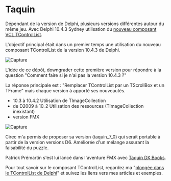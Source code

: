 # Taquin

Dépendant de la version de Delphi, plusieurs versions différentes autour du même jeu. Avec Delphi 10.4.3 Sydney utilisation du [nouveau composant VCL TControlList](https://docwiki.embarcadero.com/RADStudio/en/Using_VCL_TControlList_Control).

L'objectif principal était dans un premier temps une utilisation du nouveau composant TControlList de la version 10.4.3 de Delphi.

![Capture](https://user-images.githubusercontent.com/51124639/118252690-54cb1480-b4a9-11eb-9704-0243e2358521.PNG)

L'idée de ce dépôt, downgrader cette première version pour répondre à la question "Comment faire si je n'ai pas la version 10.4.3 ?"

La réponse principale est : "Remplacer TControlList par un TScrollBox et un TFrame" mais chaque version à apporté ses nouveautés.

* 10.3 à 10.4.2 Utilisation de TImageCollection
* de D2009 à 10_2 Utilisation des ressources (TImageCollection inexistant)
* version FMX

![Capture](https://user-images.githubusercontent.com/51124639/119260606-d9b5dc80-bbd3-11eb-8ebc-ba03f2db408d.PNG)

Cirec m'a permis de proposer sa version (taquin_7_0) qui serait portable à partir de la version versions D6.
Améliorée d'un mélange assurant la faisabilité du puzzle.

Patrick Prémartin s'est lui lancé dans l'aventure FMX avec [Taquin DX Books](https://github.com/DeveloppeurPascal/TaquinDXBooks).

Pour tout savoir sur le composant TControlList, regardez ma "[plongée dans le TControlList de Delphi](https://serialstreameur.fr/webinaire-20210520.php)" et suivez les liens vers mes articles et exemples.
